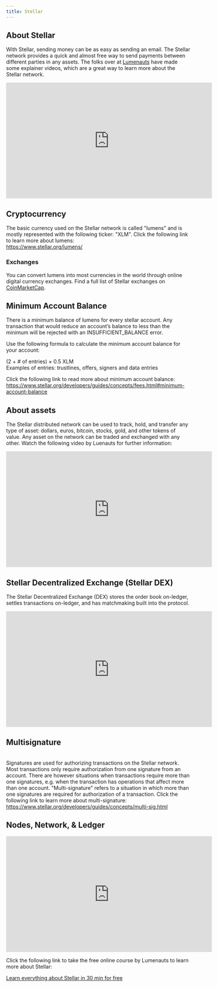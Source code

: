 ```yaml
---
title: Stellar
---
```

## About Stellar

With Stellar, sending money can be as easy as sending an email. The Stellar network provides a quick and almost free way to send payments between different parties in any assets. The folks over at [Lumenauts](https://www.lumenauts.com/courses/stellar-overview-course) have made some explainer videos, which are a great way to learn more about the Stellar network. 

<iframe width="560" height="315" src="https://www.youtube.com/embed/ixerXWJrDr0" frameborder="0" allow="accelerometer; autoplay; encrypted-media; gyroscope; picture-in-picture" allowfullscreen></iframe>

## Cryptocurrency

The basic currency used on the Stellar network is called "lumens" and is mostly represented with the following ticker: "XLM". Click the following link to learn more about lumens:\
<https://www.stellar.org/lumens/>

### Exchanges

You can convert lumens into most currencies in the world through online digital currency exchanges. Find a full list of Stellar exchanges on [CoinMarketCap](https://coinmarketcap.com/currencies/stellar/#markets).

## Minimum Account Balance

There is a minimum balance of lumens for every stellar account. Any transaction that would reduce an account’s balance to less than the minimum will be rejected with an INSUFFICIENT_BALANCE error.

Use the following formula to calculate the minimum account balance for your account:

(2 + # of entries) × 0.5 XLM\
Examples of entries: trustlines, offers, signers and data entries

Click the following link to read more about minimum account balance:\
<https://www.stellar.org/developers/guides/concepts/fees.html#minimum-account-balance>

## About assets
The Stellar distributed network can be used to track, hold, and transfer any type of asset: dollars, euros, bitcoin, stocks, gold, and other tokens of value. Any asset on the network can be traded and exchanged with any other. Watch the following video by Luenauts for further information:
<iframe width="560" height="315" src="https://www.youtube.com/watch?v=Cf9CdFVse-w" frameborder="0" allow="accelerometer; autoplay; encrypted-media; gyroscope; picture-in-picture" allowfullscreen></iframe>

## Stellar Decentralized Exchange (Stellar DEX)

The Stellar Decentralized Exchange (DEX) stores the order book on-ledger, settles transactions on-ledger, and has matchmaking built into the protocol.

<iframe width="560" height="315" src="https://www.youtube.com/watch?v=2L8-lrmzeWk&feature=youtu.be" frameborder="0" allow="accelerometer; autoplay; encrypted-media; gyroscope; picture-in-picture" allowfullscreen></iframe>

## Multisignature

\
Signatures are used for authorizing transactions on the Stellar network. Most transactions only require authorization from one signature from an account. There are however situations when transactions require more than one signatures, e.g. when the transaction has operations that affect more than one account. "Multi-signature" refers to a situation in which more than one signatures are required for authorization of a transaction. Click the following link to learn more about multi-signature:\
<https://www.stellar.org/developers/guides/concepts/multi-sig.html>

## Nodes, Network, & Ledger

<iframe width="560" height="315" src="https://www.youtube.com/embed/ixerXWJrDr0" frameborder="0" allow="accelerometer; autoplay; encrypted-media; gyroscope; picture-in-picture" allowfullscreen></iframe>

Click the following link to take the free online course by Lumenauts to learn more about Stellar:

[Learn everything about Stellar in 30 min for free](https://www.lumenauts.com/courses/stellar-overview-course)
